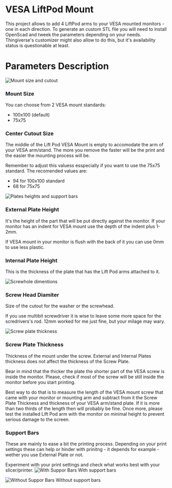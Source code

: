 # VESA LiftPod Mount 
This project allows to add 4 LiftPod arms to your VESA mounted monitors - one in each direction.
To generate an custom STL file you will need to install OpenScad and tweek the parameters depending on your needs. Thingiverse's customizer might also allow to do this, but it's availability status is questionable at least.
# Parameters Description

![Mount size and cutout](pics/MountSizeAndCutout.png)
### Mount Size 
You can choose from 2 VESA mount standards:
- 100x100 (default)
- 75x75

### Center Cutout Size 
The middle of the Lift Pod VESA Mount is empty to accomodate the arm of your VESA arm/stand. The more you remove the faster will be the print and the easier the mounting process will be.

Remember to adjust this valuess esspecially if you want to use the 75x75 standard. The recomended values are:
- 94 for 100x100 standard
- 68 for 75x75

![Plates heights and support bars](pics/Plates.png)

### External Plate Height 
It's the height of the part that will be put directly against the monitor.
If your monitor has an indent for VESA mount use the depth of the indent plus 1-2mm.

If VESA mount in your monitor is flush with the back of it you can use 0mm to use less plastic.

### Internal Plate Height
This is the thickness of the plate that has the Lift Pod arms attached to it. 

![Screwhole dimentions](pics/ScrewHoles.png)

### Screw Head Diamiter
Size of the cutout for the washer or the screwhead.

If you use multibit screwdriver it is wise to leave some more space for the scredrivers's rod. 12mm worked for me just fine, but your milage may wary.

![Screw plate thickness](pics/ScrewPlate.png)
### Screw Plate Thickness
Thickness of the mount under the screw. External and Internal Plates thickness does not affect the thickness of the Screw Plate. 

Bear in mind that the thicker the plate the shorter part of the VESA screw is inside the monitor. Please, check if most of the screw will be still inside the monitor before you start printing. 

Best way to do that is to measure the length of the VESA mount screw that came with your monitor or mounting arm and subtract from it the Screw Plate Thickness and thickness of your VESA arm/stand plate. If it is more than two thirds of the length then will probably be fine. Once more, please test the installed Lift Pod arm with the monitor on minimal height to prevent serious damage to the screen.



### Support Bars 
These are mainly to ease a bit the printing process. Depending on your print settings these can help or hinder with prinitng - it depends for example - wether you use External Plate or not.

Experiment with your print settings and check what works best with your slicer/printer.
![With Suppor Bars](pics/SupportBars.png)
With support bars

![Without Suppor Bars](pics/NoSupportBars.png)
Without support bars